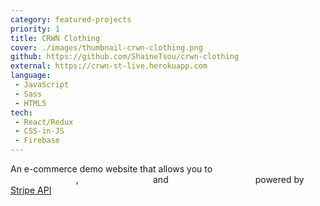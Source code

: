 ```yaml
---
category: featured-projects
priority: 1
title: CRWN Clothing
cover: ./images/thumbnail-crwn-clothing.png
github: https://github.com/ShaineTsou/crwn-clothing
external: https://crwn-st-live.herokuapp.com
language: 
 - JavaScript
 - Sass
 - HTML5
tech:
 - React/Redux
 - CSS-in-JS
 - Firebase
---
```

An e-commerce demo website that allows you to <span style="color: ivory">sign in/up with email or Google account</span>, <span style="color: ivory">add items to cart</span> and <span style="color: ivory">pay with credit card</span> powered by [Stripe API](https://stripe.com/)